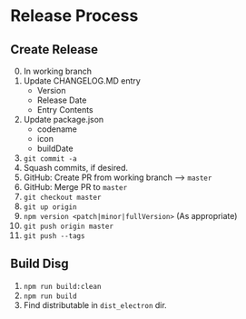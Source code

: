 # Release Process

## Create Release
0. In working branch
1. Update CHANGELOG.MD entry
   - Version
   - Release Date
   - Entry Contents
2. Update package.json
   - codename
   - icon
   - buildDate
3. `git commit -a`
4. Squash commits, if desired.
5. GitHub: Create PR from working branch --> `master`
6. GitHub: Merge PR to `master`
7. `git checkout master`
8. `git up origin`
9.  `npm version <patch|minor|fullVersion>` (As appropriate)
10. `git push origin master`
11. `git push --tags`

## Build Disg
1. `npm run build:clean`
2. `npm run build`
3. Find distributable in `dist_electron` dir.
